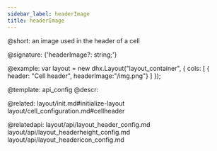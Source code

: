 ```yaml
---
sidebar_label: headerImage
title: headerImage
---          
```


@short: an image used in the header of a cell

@signature: {'headerImage?: string;'}


@example: 
var layout = new dhx.Layout("layout_container", {
    cols: [
      { header: "Cell header", headerImage:"/img.png"}
    ]
});


@template:	api_config
@descr: 

@related: layout/init.md#initialize-layout
layout/cell_configuration.md#cellheader

@relatedapi: 
layout/api/layout_header_config.md
layout/api/layout_headerheight_config.md
layout/api/layout_headericon_config.md